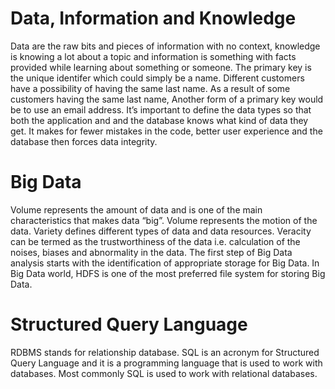 #  Data, Information and Knowledge
Data are the raw bits and pieces of information with no context, knowledge is knowing a lot about a topic and information is something with facts provided while learning about something or someone. 
The primary key is the unique identifer which could simply be a name.
Different customers have a possibility of having the same last name.
As a result of some customers having the same last name, Another form of a primary key would be to use an email address. 
It’s important to define the data types so that both the application and and the database knows what kind of data they get. It makes for fewer mistakes in the code, better user experience and the database then forces data integrity.
# Big Data
Volume represents the amount of data and is one of the main characteristics that makes data “big”. Volume represents the motion of the data. Variety defines different types of data and data resources. Veracity can be termed as the trustworthiness of the data i.e. calculation of the noises, biases and abnormality in the data. 
The first step of Big Data analysis starts with the identification of appropriate storage for Big Data. In Big Data world, HDFS is one of the most preferred file system for storing Big Data.
# Structured Query Language
RDBMS stands for relationship database. SQL is an acronym for Structured Query Language and it is a programming language that is used to work with databases. Most commonly SQL is used to work with relational databases. 
